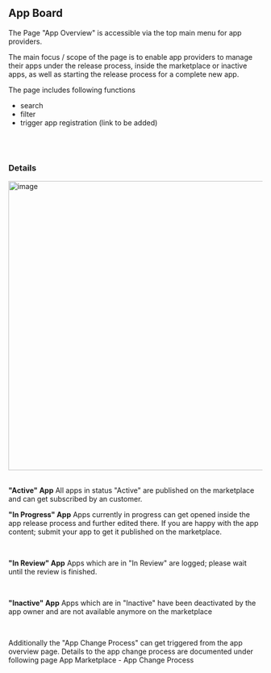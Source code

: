 ## App Board

The Page "App Overview" is accessible via the top main menu for app providers.

The main focus / scope of the page is to enable app providers to manage their apps under the release process, inside the marketplace or inactive apps, as well as starting the release process for a complete new app.

The page includes following functions

- search
- filter
- trigger app registration (link to be added)

<br>
<br>

### Details

<img width="573" alt="image" src="https://user-images.githubusercontent.com/94133633/211022275-11920588-0050-4034-af52-b0a869c0955b.png">

<br>
<br>

<strong>"Active" App</strong>
All apps in status "Active" are published on the marketplace and can get subscribed by an customer.
<br>

<strong>"In Progress" App</strong>
Apps currently in progress can get opened inside the app release process and further edited there. If you are happy with the app content; submit your app to get it published on the marketplace.

<br>

<strong>"In Review" App</strong>
Apps which are in "In Review" are logged; please wait until the review is finished.

<br>

<strong>"Inactive" App</strong>
Apps which are in "Inactive" have been deactivated by the app owner and are not available anymore on the marketplace

<br>

Additionally the "App Change Process" can get triggered from the app overview page. Details to the app change process are documented under following page App Marketplace - App Change Process
<br>
<br>
